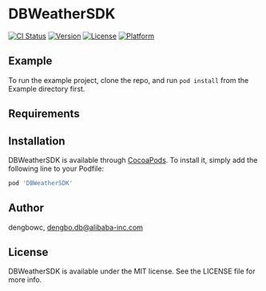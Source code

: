 # DBWeatherSDK

[![CI Status](https://img.shields.io/travis/dengbowc/DBWeatherSDK.svg?style=flat)](https://travis-ci.org/dengbowc/DBWeatherSDK)
[![Version](https://img.shields.io/cocoapods/v/DBWeatherSDK.svg?style=flat)](https://cocoapods.org/pods/DBWeatherSDK)
[![License](https://img.shields.io/cocoapods/l/DBWeatherSDK.svg?style=flat)](https://cocoapods.org/pods/DBWeatherSDK)
[![Platform](https://img.shields.io/cocoapods/p/DBWeatherSDK.svg?style=flat)](https://cocoapods.org/pods/DBWeatherSDK)

## Example

To run the example project, clone the repo, and run `pod install` from the Example directory first.

## Requirements

## Installation

DBWeatherSDK is available through [CocoaPods](https://cocoapods.org). To install
it, simply add the following line to your Podfile:

```ruby
pod 'DBWeatherSDK'
```

## Author

dengbowc, dengbo.db@alibaba-inc.com

## License

DBWeatherSDK is available under the MIT license. See the LICENSE file for more info.
